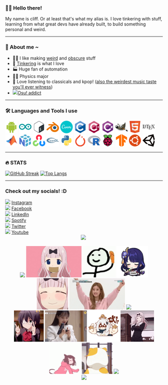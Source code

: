 ### :raising_hand_man: Hello there! 
My name is cliff. Or at least that's what my alias is. 
I love tinkering with stuff, learning from what great devs have already built, to build something personal and weird.

---
### :man_dancing: About me ~
- :climbing_man: I like making <a href="https://www.youtube.com/shorts/wH4LlPSKhYQ">weird</a> and <a href="https://www.youtube.com/watch?v=1Onjx9heU5o">obscure</a> stuff
- :wrench: <a href="https://github.com/cliff-4/youtube-dl_api">Tinkering</a> is what I love
- :factory: Huge fan of automation
- :student: Physics major
- :musical_note: Love listening to classicals and kpop! (<a href="https://open.spotify.com/user/29uif90ku09efwem6gm4k7gky">also the weirdest music taste you'll ever witness</a>)
- <img src="https://logos-world.net/wp-content/uploads/2022/02/Osu-Symbol.png" height="14"/><a href="https://osu.ppy.sh/users/23424910/">Osu! addict</a>

---
### :hammer_and_wrench: Languages and Tools I use
<div id="header" align="left">
	<img src="https://github.com/devicons/devicon/blob/master/icons/android/android-original.svg" title="Android" alt="Android" width="40" height="40"/>
	<img src="https://github.com/devicons/devicon/blob/master/icons/arduino/arduino-original.svg" title="Arduino" alt="Arduino" width="40" height="40"/>
	<img src="https://github.com/devicons/devicon/blob/master/icons/bash/bash-original.svg" title="Bash" alt="Bash" width="40" height="40"/>
	<img src="https://github.com/devicons/devicon/blob/master/icons/blender/blender-original.svg" title="Blender" alt="Blender" width="40" height="40"/>
	<img src="https://github.com/devicons/devicon/blob/master/icons/canva/canva-original.svg" title="Canva" alt="Canva" width="40" height="40"/>
	<img src="https://github.com/devicons/devicon/blob/master/icons/c/c-original.svg" title="C" alt="C" width="40" height="40"/>
	<img src="https://github.com/devicons/devicon/blob/master/icons/cplusplus/cplusplus-original.svg" title="C++" alt="C++" width="40" height="40"/>
	<img src="https://github.com/devicons/devicon/blob/master/icons/csharp/csharp-original.svg" title="C#" alt="C#" width="40" height="40"/>
	<img src="https://github.com/devicons/devicon/blob/master/icons/gimp/gimp-original.svg" title="GIMP" alt="GIMP" width="40" height="40"/>
	<img src="https://github.com/devicons/devicon/blob/master/icons/html5/html5-original.svg" title="HTML5" alt="HTML5" width="40" height="40"/>
	<img src="https://github.com/devicons/devicon/blob/master/icons/latex/latex-original.svg" title="LATEX" alt="LATEX" width="40" height="40"/>
	<img src="https://github.com/devicons/devicon/blob/master/icons/matlab/matlab-original.svg" title="MATLAB" alt="MATLAB" width="40" height="40"/>
	<img src="https://github.com/devicons/devicon/blob/master/icons/numpy/numpy-original.svg" title="NumPy" alt="NumPy" width="40" height="40"/>
	<img src="https://github.com/devicons/devicon/blob/master/icons/opencv/opencv-original.svg" title="OpenCV" alt="OpenCV" width="40" height="40"/>
	<img src="https://github.com/devicons/devicon/blob/master/icons/opengl/opengl-original.svg" title="OpenGL" alt="OpenGL" width="40" height="40"/>
	<img src="https://github.com/devicons/devicon/blob/master/icons/python/python-original.svg" title="Python" alt="Python" width="40" height="40"/>
	<img src="https://github.com/devicons/devicon/blob/master/icons/pytorch/pytorch-original.svg" title="PyTorch" alt="PyTorch" width="40" height="40"/>
	<img src="https://github.com/devicons/devicon/blob/master/icons/r/r-original.svg" title="R" alt="R" width="40" height="40"/>
	<img src="https://github.com/devicons/devicon/blob/master/icons/raspberrypi/raspberrypi-original.svg" title="Raspberry Pi" alt="Raspberry Pi" width="40" height="40"/>
	<img src="https://github.com/devicons/devicon/blob/master/icons/tensorflow/tensorflow-original.svg" title="TensorFlow" alt="TensorFlow" width="40" height="40"/>
	<img src="https://github.com/devicons/devicon/blob/master/icons/ubuntu/ubuntu-plain.svg" title="Ubuntu" alt="Ubuntu" width="40" height="40"/>
	<img src="https://github.com/devicons/devicon/blob/master/icons/unity/unity-original.svg" title="Unity" alt="Unity" width="40" height="40"/>
</div>

---
### :fire: STATS

[![GitHub Streak](http://github-readme-streak-stats.herokuapp.com?user=cliff-4&theme=github-dark-blue&hide_border=true&sideNums=3AD354)](https://git.io/streak-stats)
[![Top Langs](https://github-readme-stats.vercel.app/api/top-langs/?username=cliff-4&layout=compact&theme=github_dark&hide_title=true&langs_count=10)](https://github.com/anuraghazra/github-readme-stats)

---
### Check out my socials! :D
<div id="header" align="left">
	<img src="https://upload.wikimedia.org/wikipedia/commons/thumb/9/95/Instagram_logo_2022.svg/800px-Instagram_logo_2022.svg.png" width="10"/> 
	<a href="https://www.instagram.com/waiit.whaat/"> Instagram </a>
</div>
<div id="header" align="left"> 
	<img src="https://upload.wikimedia.org/wikipedia/en/thumb/0/04/Facebook_f_logo_%282021%29.svg/800px-Facebook_f_logo_%282021%29.svg.png" width="10"/> 
	<a href="https://www.facebook.com/waiit.whaaat/"> Facebook </a>
</div>
<div id="header" align="left"> 
	<img src="https://upload.wikimedia.org/wikipedia/commons/thumb/c/ca/LinkedIn_logo_initials.png/600px-LinkedIn_logo_initials.png" width="10"/> 
	<a href="https://www.linkedin.com/in/adityamishra42/"> LinkedIn </a>
</div>
<div id="header" align="left"> 
	<img src="https://www.freepnglogos.com/uploads/spotify-logo-png/spotify-download-logo-30.png" width="10"/> 
	<a href="https://open.spotify.com/user/29uif90ku09efwem6gm4k7gky"> Spotify </a>
</div>
<div id="header" align="left"> 
	<img src="https://upload.wikimedia.org/wikipedia/commons/thumb/4/4f/Twitter-logo.svg/1024px-Twitter-logo.svg.png" width="10"/> 
	<a href="https://twitter.com/siighduuck"> Twitter </a>
</div>
<div id="header" align="left"> 
	<img src="https://upload.wikimedia.org/wikipedia/commons/thumb/0/09/YouTube_full-color_icon_%282017%29.svg/2560px-YouTube_full-color_icon_%282017%29.svg.png" width="10"/> 
	<a href="https://www.youtube.com/channel/UCNJ1CAP5eCMzXzyzZbdtkHw"> Youtube </a>
</div>
<div id="header" align="center">
	<img src="https://media.giphy.com/media/l3q2K5jinAlChoCLS/giphy.gif" width="20"/>
	<img src="https://komarev.com/ghpvc/?username=cliff-4&style=flat-square&color=blue" alt=""/>
</div>

<br>

<div id="header" align="center">
<img src="https://github.com/cliff-4/cliff-4/blob/main/imgs/chika-chika-dance.gif" height="100"/>
<img src="https://github.com/cliff-4/cliff-4/blob/main/imgs/_0-20%20screenshot.png" height="100"/>
<img src="https://github.com/cliff-4/cliff-4/blob/main/imgs/chapal-chapaal.gif" height="100"/>
<img src="https://github.com/cliff-4/cliff-4/blob/main/imgs/ei%20chibi.jpg" height="100"/>
<img src="https://github.com/cliff-4/cliff-4/blob/main/imgs/fujihappy.gif" height="100"/>
<img src="https://github.com/cliff-4/cliff-4/blob/main/imgs/kpop%20dance.gif" height="100"/>
<img src="https://github.com/cliff-4/cliff-4/blob/main/imgs/nitro%20dps.gif" height="100"/><br>
<img src="https://github.com/cliff-4/cliff-4/blob/main/imgs/round%20and%20round.gif" height="100"/>
<img src="https://github.com/cliff-4/cliff-4/blob/main/imgs/sggsgw.gif" height="100"/>
<img src="https://github.com/cliff-4/cliff-4/blob/main/imgs/strong%20paimon.png" height="100"/>
<img src="https://github.com/cliff-4/cliff-4/blob/main/imgs/tenor.gif" height="100"/>
<img src="https://github.com/cliff-4/cliff-4/blob/main/imgs/uerhguerg.gif" height="100"/>
<img src="https://github.com/cliff-4/cliff-4/blob/main/imgs/uwa.gif" height="100"/>
<img src="https://github.com/cliff-4/cliff-4/blob/main/imgs/%F0%9F%91%81%EF%B8%8F%F0%9F%91%84%F0%9F%91%81%EF%B8%8F.gif" height="100"/><br>
<img src="https://github.com/cliff-4/cliff-4/blob/main/imgs/chika%20dance.gif" width="500"/>


</div>